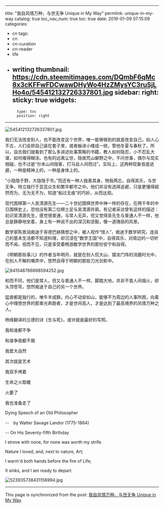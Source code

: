 
---
title: "我自风情万种，与世无争 Unique in My Way"
permlink: unique-in-my-way
catalog: true
toc_nav_num: true
toc: true
date: 2019-01-09 07:15:09
categories:
- cn
tags:
- cn
- cn-curation
- cn-reader
- life
- writing
thumbnail: https://cdn.steemitimages.com/DQmbF6qMc8x3cKFFwFDCwawDHyWo4HzZMysYC3ruSjLHo4o/545412132726337801.jpg
sidebar:
    right:
        sticky: true
widgets:
    -
        type: toc
        position: right
---


![545412132726337801.jpg](https://cdn.steemitimages.com/DQmbF6qMc8x3cKFFwFDCwawDHyWo4HzZMysYC3ruSjLHo4o/545412132726337801.jpg)

我们无法改变别人，也不能改变这个世界，唯一能够做到的就是改变自己。如人心不古，人们会把自己装在套子里，或者躲进小楼成一统，管他冬夏与春秋了。所以，自古我们就看到了那么多讲述处事策略的书籍，教人如何隐忍，小不忍乱大谋，如何难得糊涂。也有的远离尘世，隐居荒山僻野之中，不问世事，偶尔与现实相碰，也不过是“尔本山间隐客，打马自人间而过”。实际上，这两种现象皆是逃避，一种是精神上的，一种是身体上的。

“小隐隐于野，大隐隐于市。”而还有一种人独善其身，物我两忘，自得其乐，与世无争，特立独行于芸芸众生和繁华都市之中。他们并没有选择逃避，只是更懂得超然而为，无为无不为，知道“船过无痕”的巧妙，从而达观。

现代围棋第一人吴清源先生——二十世纪围棋世界中神一样的存在，在两千年的中日围棋史上，恐怕没有第二位棋士足与吴清源并肩。有记者采访曾有这样的描述：初识吴清源先生，感觉很普通，与常人无异，但又觉得吴先生与普通人不一样，他总是静静地坐着，身上有一种说不出的深沉和坚毅，像一道瑰丽的风景。

数学家陈景润痴迷于哥德巴赫猜想之中，被人视作“怪人”，痴迷于数学研究，连自己的基本生活都不知道料理，却沉浸在“数学王国”中，自得其乐，对周边的一切听而不闻，视而不见，只是享受着畅游数学世界的那份安宁和自得。

《明朝那些事儿》的作者当年明月，就是在别人侃大山、摆龙门阵的消磨时光中，在别人不解的嘲弄中，悠然自得于明朝的那些刀光剑影中。

![841548786668594252.jpg](https://cdn.steemitimages.com/DQmW9FdwwKQf3P5nX3UUXEVHhTc7zw7b2gyP3iCr78z2Fm7/841548786668594252.jpg)

和而不同，他们是常人，但又与普通人不一样。脚踏大地，并非不食人间烟火，却头顶苍穹，悠然痴迷于自己的另一个世界。

猛兽都是独行的，唯牛羊成群。内心不动安如山，能够不为周边的人事所困，向着心中理想世界的那束光奔跑者，才是世间高人，才是达到了最高境界的风情万种之人。

杨绛翻译的兰德的诗《生与死》，或许就是最好的写照。

我和谁都不争

和谁争我都不屑

我爱大自然

其次就是艺术

我双手烤着

生命之火取暖

火萎了

我也准备走了

Dying Speech of an Old Philosopher 

 --　by Walter Savage Landor (1775-1864)

 -- On His Seventy-fifth Birthday 

I strove with none, for none was worth my strife.

Nature I loved, and, next to nature, Art;

I warm'd both hands before the fire of Life;

It sinks, and I am ready to depart.

![523935738431156994.jpg](https://cdn.steemitimages.com/DQmenmozkQMkSES659nXYr8RXB7HxC5ZE4trD95zeA2Vd9t/523935738431156994.jpg)

- - -

This page is synchronized from the post: [我自风情万种，与世无争 Unique in My Way](https://steemit.com/@bring/unique-in-my-way)
